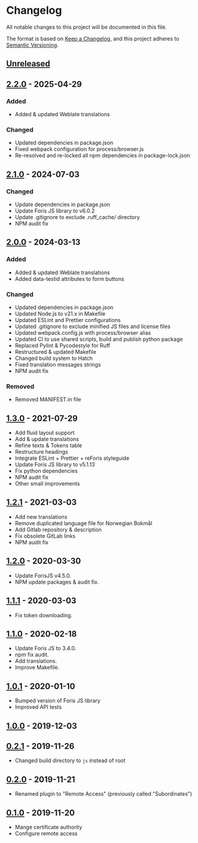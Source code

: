 # Changelog

All notable changes to this project will be documented in this file.

The format is based on [Keep a Changelog](https://keepachangelog.com/en/1.0.0/),
and this project adheres to
[Semantic Versioning](https://semver.org/spec/v2.0.0.html).

## [Unreleased]

## [2.2.0] - 2025-04-29

### Added

- Added & updated Weblate translations

### Changed

- Updated dependencies in package.json
- Fixed webpack configuration for process/browser.js
- Re-resolved and re-locked all npm dependencies in package-lock.json

## [2.1.0] - 2024-07-03

### Changed

- Update dependencies in package.json
- Update Foris JS library to v6.0.2
- Update .gitignore to exclude .ruff_cache/ directory
- NPM audit fix

## [2.0.0] - 2024-03-13

### Added

- Added & updated Weblate translations
- Added data-testid attributes to form buttons

### Changed

- Updated dependencies in package.json
- Updated Node.js to v21.x in Makefile
- Updated ESLint and Prettier configurations
- Updated .gitignore to exclude minified JS files and license files
- Updated webpack.config.js with process/browser alias
- Updated CI to use shared scripts, build and publish python package
- Replaced Pylint & Pycodestyle for Ruff
- Restructured & updated Makefile
- Changed build system to Hatch
- Fixed translation messages strings
- NPM audit fix

### Removed

- Removed MANIFEST.in file

## [1.3.0] - 2021-07-29

- Add fluid layout support
- Add & update translations
- Refine texts & Tokens table
- Restructure headings
- Integrate ESLint + Prettier + reForis styleguide
- Update Foris JS library to v5.1.13
- Fix python dependencies
- NPM audit fix
- Other small improvements

## [1.2.1] - 2021-03-03

- Add new translations
- Remove duplicated language file for Norwegian Bokmål
- Add Gitlab repository & description
- Fix obsolete GitLab links
- NPM audit fix

## [1.2.0] - 2020-03-30

- Update ForisJS v4.5.0.
- NPM update packages & audit fix.

## [1.1.1] - 2020-03-03

- Fix token downloading.

## [1.1.0] - 2020-02-18

- Update Foris JS to 3.4.0.
- npm fix audit.
- Add translations.
- Improve Makefile.

## [1.0.1] - 2020-01-10

- Bumped version of Foris JS library
- Improved API tests

## [1.0.0] - 2019-12-03

## [0.2.1] - 2019-11-26

- Changed build directory to `js` instead of root

## [0.2.0] - 2019-11-21

- Renamed plugin to "Remote Access" (previously called "Subordinates")

## [0.1.0] - 2019-11-20

- Mange certificate authority
- Configure remote access

[unreleased]: https://gitlab.nic.cz/turris/reforis/reforis-remote-access/-/compare/v2.2.0...master
[2.2.0]: https://gitlab.nic.cz/turris/reforis/reforis-remote-access/-/compare/v2.1.0...v2.2.0
[2.1.0]: https://gitlab.nic.cz/turris/reforis/reforis-remote-access/-/compare/v2.0.0...v2.1.0
[2.0.0]: https://gitlab.nic.cz/turris/reforis/reforis-remote-access/-/compare/v1.3.0...v2.0.0
[1.3.0]: https://gitlab.nic.cz/turris/reforis/reforis-remote-access/-/compare/v1.2.1...v1.3.0
[1.2.1]: https://gitlab.nic.cz/turris/reforis/reforis-remote-access/-/compare/v1.2.0...v1.2.1
[1.2.0]: https://gitlab.nic.cz/turris/reforis/reforis-remote-access/-/compare/v1.1.1...v1.2.0
[1.1.1]: https://gitlab.nic.cz/turris/reforis/reforis-remote-access/-/compare/v1.1.0...v1.1.1
[1.1.0]: https://gitlab.nic.cz/turris/reforis/reforis-remote-access/-/compare/v1.0.1...v1.1.0
[1.0.1]: https://gitlab.nic.cz/turris/reforis/reforis-remote-access/-/compare/v1.0.0...v1.0.1
[1.0.0]: https://gitlab.nic.cz/turris/reforis/reforis-remote-access/-/compare/v0.2.1...v1.0.0
[0.2.1]: https://gitlab.nic.cz/turris/reforis/reforis-remote-access/-/compare/v0.2.0...v0.2.1
[0.2.0]: https://gitlab.nic.cz/turris/reforis/reforis-remote-access/-/compare/v0.1.0...v0.2.0
[0.1.0]: https://gitlab.nic.cz/turris/reforis/reforis-remote-access/-/tags/v0.1.0
